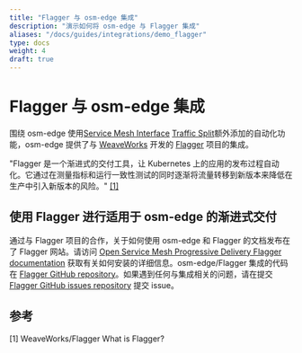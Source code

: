 ```yaml
---
title: "Flagger 与 osm-edge 集成"
description: "演示如何将 osm-edge 与 Flagger 集成"
aliases: "/docs/guides/integrations/demo_flagger"
type: docs
weight: 4
draft: true
---
```


# Flagger 与 osm-edge 集成

围绕 osm-edge 使用[Service Mesh Interface](smi-spec.io) [Traffic Split](https://github.com/servicemeshinterface/smi-spec/blob/v0.6.0/apis/traffic-split/v1alpha4/traffic-split.md)额外添加的自动化功能，osm-edge 提供了与 [WeaveWorks](https://www.weave.works/) 开发的 [Flagger](https://www.weave.works/oss/flagger/) 项目的集成。

"Flagger 是一个渐进式的交付工具，让 Kubernetes 上的应用的发布过程自动化。它通过在测量指标和运行一致性测试的同时逐渐将流量转移到新版本来降低在生产中引入新版本的风险。" [[1]](#1)

## 使用 Flagger 进行适用于 osm-edge 的渐进式交付

通过与 Flagger 项目的合作，关于如何使用 osm-edge 和 Flagger 的文档发布在了 Flagger 网站。请访问 [Open Service Mesh Progressive Delivery Flagger documentation](https://docs.flagger.app/tutorials/osm-progressive-delivery) 获取有关如何安装的详细信息。osm-edge/Flagger 集成的代码在 [Flagger GitHub repository](https://github.com/fluxcd/flagger)。如果遇到任何与集成相关的问题，请在提交 [Flagger GitHub issues repository](https://github.com/fluxcd/flagger/issues) 提交 issue。

## 参考

<a id="1">[1]</a>
WeaveWorks/Flagger
What is Flagger?
